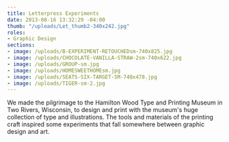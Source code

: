 ```yaml
---
title: Letterpress Experiments
date: 2013-08-16 13:32:29 -04:00
thumb: "/uploads/Let_thumb2-340x242.jpg"
roles:
- Graphic Design
sections:
- image: /uploads/B-EXPERIMENT-RETOUCHEDsm-740x825.jpg
- image: /uploads/CHOCOLATE-VANILLA-STRAW-2sm-740x622.jpg
- image: /uploads/GROUP-sm.jpg
- image: /uploads/HOMESWEETHOMEsm.jpg
- image: /uploads/SEATS-SIX-TARGET-SM-740x478.jpg
- image: /uploads/TIGER-sm-2.jpg
---
```

We made the pilgrimage to the Hamilton Wood Type and Printing Museum in Two Rivers, Wisconsin, to design and print with the museum's huge collection of type and illustrations. The tools and materials of the printing craft inspired some experiments that fall somewhere between graphic design and art.
